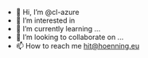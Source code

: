 - 👋 Hi, I’m @cl-azure
- 👀 I’m interested in 
- 🌱 I’m currently learning ...
- 💞️ I’m looking to collaborate on ...
- 📫 How to reach me hit@hoenning.eu

<!---
cl-azure/cl-azure is a ✨ special ✨ repository because its `README.md` (this file) appears on your GitHub profile.
You can click the Preview link to take a look at your changes.
--->
